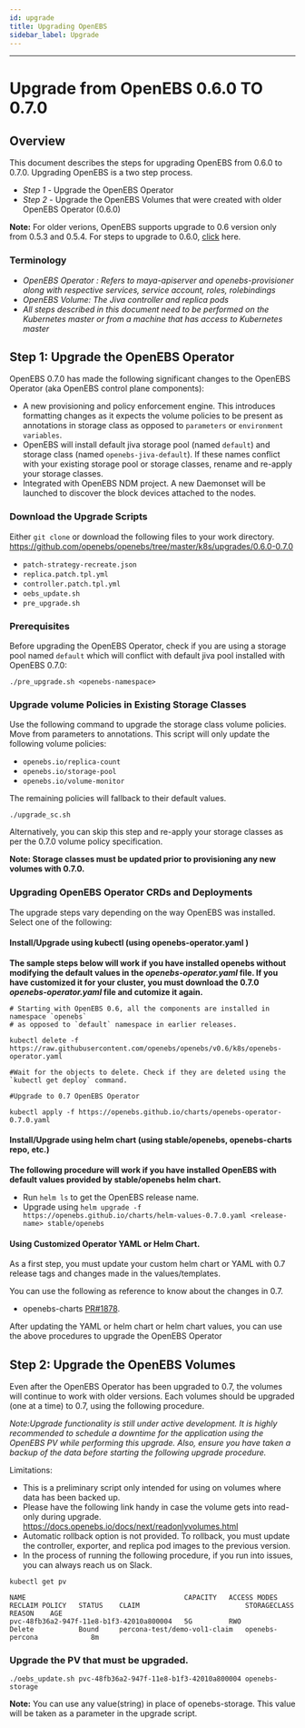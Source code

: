 ```yaml
---
id: upgrade
title: Upgrading OpenEBS
sidebar_label: Upgrade
---
```


------

# Upgrade from OpenEBS 0.6.0 TO 0.7.0

## Overview

This document describes the steps for upgrading OpenEBS from 0.6.0 to 0.7.0. Upgrading OpenEBS is a two step process. 
- *Step 1* - Upgrade the OpenEBS Operator 
- *Step 2* - Upgrade the OpenEBS Volumes that were created with older OpenEBS Operator (0.6.0) 

**Note:**
For older verions, OpenEBS supports upgrade to 0.6 version only from 0.5.3 and 0.5.4. For steps to upgrade to 0.6.0, [click](https://v06-docs.openebs.io/docs/next/upgrade.html) here.

### Terminology

- *OpenEBS Operator : Refers to maya-apiserver and openebs-provisioner along with respective services, service account, roles, rolebindings*
- *OpenEBS Volume: The Jiva controller and replica pods*
- *All steps described in this document need to be performed on the Kubernetes master or from a machine that has access to Kubernetes master*

## Step 1: Upgrade the OpenEBS Operator

OpenEBS 0.7.0 has made the following significant changes to the OpenEBS Operator (aka OpenEBS control plane components):
- A new provisioning and policy enforcement engine. This introduces formatting changes as it expects the volume policies to be present as annotations in storage class as opposed to `parameters` or `environment variables`.
- OpenEBS will install default jiva storage pool (named `default`) and storage class (named `openebs-jiva-default`). If these names conflict with your existing storage pool or storage classes, rename and re-apply your storage classes.
- Integrated with OpenEBS NDM project. A new Daemonset will be launched to discover the block devices attached to the nodes.

### Download the Upgrade Scripts

Either `git clone` or download the following files to your work directory. 
https://github.com/openebs/openebs/tree/master/k8s/upgrades/0.6.0-0.7.0
- `patch-strategy-recreate.json`
- `replica.patch.tpl.yml`
- `controller.patch.tpl.yml`
- `oebs_update.sh`
- `pre_upgrade.sh`

### Prerequisites

Before upgrading the OpenEBS Operator, check if you are using a storage pool named `default` which will conflict with default jiva pool installed with OpenEBS 0.7.0:

```
./pre_upgrade.sh <openebs-namespace>
```

### Upgrade volume Policies in Existing Storage Classes

Use the following command to upgrade the storage class volume policies. Move from parameters to annotations. This script will only update the following volume policies:

- `openebs.io/replica-count`
- `openebs.io/storage-pool`
- `openebs.io/volume-monitor`

The remaining policies will fallback to their default values. 

```
./upgrade_sc.sh
```

Alternatively, you can skip this step and re-apply your storage classes as per the 0.7.0 volume policy specification. 

**Note: Storage classes must be updated prior to provisioning any new volumes with 0.7.0.**

### Upgrading OpenEBS Operator CRDs and Deployments

The upgrade steps vary depending on the way OpenEBS was installed. Select one of the following:

#### Install/Upgrade using kubectl (using openebs-operator.yaml )

**The sample steps below will work if you have installed openebs without modifying the default values in the *openebs-operator.yaml* file. If you have customized it for your cluster, you must download the 0.7.0 *openebs-operator.yaml* file and cutomize it again.**

```
# Starting with OpenEBS 0.6, all the components are installed in namespace `openebs`
# as opposed to `default` namespace in earlier releases.

kubectl delete -f https://raw.githubusercontent.com/openebs/openebs/v0.6/k8s/openebs-operator.yaml

#Wait for the objects to delete. Check if they are deleted using the `kubectl get deploy` command.

#Upgrade to 0.7 OpenEBS Operator

kubectl apply -f https://openebs.github.io/charts/openebs-operator-0.7.0.yaml
```

#### Install/Upgrade using helm chart (using stable/openebs, openebs-charts repo, etc.) 

**The following procedure will work if you have installed OpenEBS with default values provided by stable/openebs helm chart.**

- Run `helm ls` to get the OpenEBS release name. 
- Upgrade using `helm upgrade -f https://openebs.github.io/charts/helm-values-0.7.0.yaml <release-name> stable/openebs`

#### Using Customized Operator YAML or Helm Chart.

As a first step, you must update your custom helm chart or YAML with 0.7 release tags and changes made in the values/templates. 

You can use the following as reference to know about the changes in 0.7. 
- openebs-charts [PR#1878](https://github.com/openebs/openebs/pull/1878).

After updating the YAML or helm chart or helm chart values, you can use the above procedures to upgrade the OpenEBS Operator

## Step 2: Upgrade the OpenEBS Volumes

Even after the OpenEBS Operator has been upgraded to 0.7, the volumes will continue to work with older versions. Each volumes should be upgraded (one at a time) to 0.7, using the following procedure. 

*Note:Upgrade functionality is still under active development. It is highly recommended to schedule a downtime for the application using the OpenEBS PV while performing this upgrade. Also, ensure you have taken a backup of the data before starting the following upgrade procedure.*

Limitations:
- This is a preliminary script only intended for using on volumes where data has been backed up.
- Please have the following link handy in case the volume gets into read-only during upgrade. 
  https://docs.openebs.io/docs/next/readonlyvolumes.html
- Automatic rollback option is not provided. To rollback, you must update the controller, exporter, and replica pod images to the   previous version.
- In the process of running the following procedure, if you run into issues, you can always reach us on Slack.


```
kubectl get pv
```

```
NAME                                       CAPACITY   ACCESS MODES   RECLAIM POLICY   STATUS    CLAIM                          STORAGECLASS      REASON    AGE
pvc-48fb36a2-947f-11e8-b1f3-42010a800004   5G         RWO            Delete           Bound     percona-test/demo-vol1-claim   openebs-percona             8m
```

### Upgrade the PV that must be upgraded. 

```
./oebs_update.sh pvc-48fb36a2-947f-11e8-b1f3-42010a800004 openebs-storage
```

**Note:** You can use any value(string) in place of openebs-storage. This value will be taken as a parameter in the upgrade script.


<!-- Hotjar Tracking Code for https://docs.openebs.io -->
<script>
   (function(h,o,t,j,a,r){
       h.hj=h.hj||function(){(h.hj.q=h.hj.q||[]).push(arguments)};
       h._hjSettings={hjid:785693,hjsv:6};
       a=o.getElementsByTagName('head')[0];
       r=o.createElement('script');r.async=1;
       r.src=t+h._hjSettings.hjid+j+h._hjSettings.hjsv;
       a.appendChild(r);
   })(window,document,'https://static.hotjar.com/c/hotjar-','.js?sv=');
</script>
